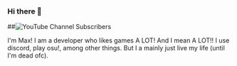 ### Hi there 👋
##<img alt="YouTube Channel Subscribers" src="https://img.shields.io/youtube/channel/subscribers/UCMuPIlNi_o1h9oxtlL3bhPA?label=YT%20Subs&logo=YouTube&logoColor=e05d44&style=flat-square">

I'm Max! I am a developer who likes games A LOT! And I mean A LOT!! I use discord, play osu!, among other things. But I a mainly just live my life (until I'm dead ofc).
